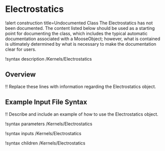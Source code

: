 # Electrostatics

!alert construction title=Undocumented Class
The Electrostatics has not been documented. The content listed below should be used as a starting point for
documenting the class, which includes the typical automatic documentation associated with a
MooseObject; however, what is contained is ultimately determined by what is necessary to make the
documentation clear for users.

!syntax description /Kernels/Electrostatics

## Overview

!! Replace these lines with information regarding the Electrostatics object.

## Example Input File Syntax

!! Describe and include an example of how to use the Electrostatics object.

!syntax parameters /Kernels/Electrostatics

!syntax inputs /Kernels/Electrostatics

!syntax children /Kernels/Electrostatics

